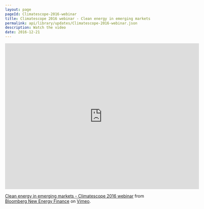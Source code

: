 ```yaml
---
layout: page
pageId: Climatescope-2016-webinar
title: Climatescope 2016 webinar - Clean energy in emerging markets
permalink: api/library/updates/Climatescope-2016-webinar.json
description: Watch the video
date: 2016-12-21
---
```


<iframe src="https://player.vimeo.com/video/196558571?title=0&byline=0&portrait=0" width="640" height="480" frameborder="0" webkitallowfullscreen mozallowfullscreen allowfullscreen></iframe>
<p><a href="https://vimeo.com/196558571">Clean energy in emerging markets - Climatescope 2016 webinar</a> from <a href="https://vimeo.com/user28754802">Bloomberg New Energy Finance</a> on <a href="https://vimeo.com">Vimeo</a>.</p>
 
